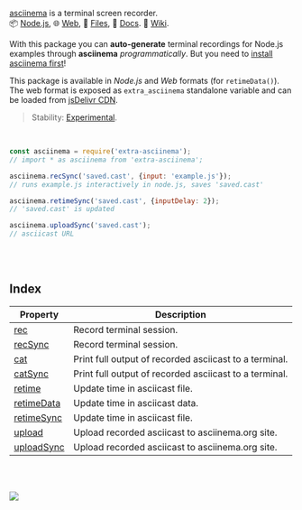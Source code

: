 [asciinema] is a terminal screen recorder.<br>
📦 [Node.js](https://www.npmjs.com/package/extra-asciinema),
🌐 [Web](https://www.npmjs.com/package/extra-asciinema.web),
📜 [Files](https://unpkg.com/extra-asciinema/),
📰 [Docs](https://nodef.github.io/extra-asciinema/).
📘 [Wiki](https://github.com/nodef/extra-asciinema/wiki/).

With this package you can **auto-generate** terminal recordings
for Node.js examples through **asciinema** *programmatically*.
But you need to [install asciinema first]!

This package is available in *Node.js* and *Web* formats (for `retimeData()`).
The web format is exposed as `extra_asciinema` standalone variable and can be
loaded from [jsDelivr CDN].

> Stability: [Experimental](https://www.youtube.com/watch?v=L1j93RnIxEo).

[jsDelivr CDN]: https://cdn.jsdelivr.net/npm/extra-asciinema.web/index.js

<br>

```javascript
const asciinema = require('extra-asciinema');
// import * as asciinema from 'extra-asciinema';

asciinema.recSync('saved.cast', {input: 'example.js'});
// runs example.js interactively in node.js, saves 'saved.cast'

asciinema.retimeSync('saved.cast', {inputDelay: 2});
// 'saved.cast' is updated

asciinema.uploadSync('saved.cast');
// asciicast URL
```

<br>
<br>


## Index

| Property | Description |
|  ----  |  ----  |
| [rec] | Record terminal session. |
| [recSync] | Record terminal session. |
| [cat] | Print full output of recorded asciicast to a terminal. |
| [catSync] | Print full output of recorded asciicast to a terminal. |
| [retime] | Update time in asciicast file. |
| [retimeData] | Update time in asciicast data. |
| [retimeSync] | Update time in asciicast file. |
| [upload] | Upload recorded asciicast to asciinema.org site. |
| [uploadSync] | Upload recorded asciicast to asciinema.org site. |

<br>
<br>

[![](https://img.youtube.com/vi/rjDX5ItsOnQ/maxresdefault.jpg)](https://www.youtube.com/watch?v=rjDX5ItsOnQ)

[asciinema]: https://asciinema.org
[install asciinema first]: https://asciinema.org/docs/installation
[rec]: https://nodef.github.io/extra-asciinema/modules.html#rec
[recSync]: https://nodef.github.io/extra-asciinema/modules.html#recSync
[cat]: https://nodef.github.io/extra-asciinema/modules.html#cat
[catSync]: https://nodef.github.io/extra-asciinema/modules.html#catSync
[retime]: https://nodef.github.io/extra-asciinema/modules.html#retime
[retimeData]: https://nodef.github.io/extra-asciinema/modules.html#retimeData
[retimeSync]: https://nodef.github.io/extra-asciinema/modules.html#retimeSync
[upload]: https://nodef.github.io/extra-asciinema/modules.html#upload
[uploadSync]: https://nodef.github.io/extra-asciinema/modules.html#uploadSync
